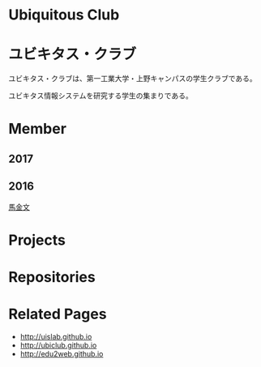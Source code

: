 # Ubiquitous Club
# ユビキタス・クラブ

ユビキタス・クラブは、第一工業大学・上野キャンパスの学生クラブである。

ユビキタス情報システムを研究する学生の集まりである。

# Member
## 2017

## 2016
[馬金文](https://github.com/MaJinWen123)

# Projects

# Repositories

# Related Pages
* http://uislab.github.io
* http://ubiclub.github.io
* http://edu2web.github.io

